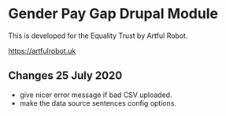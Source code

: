 # Gender Pay Gap Drupal Module

This is developed for the Equality Trust by Artful Robot.

https://artfulrobot.uk

## Changes 25 July 2020

- give nicer error message if bad CSV uploaded.
- make the data source sentences config options.
